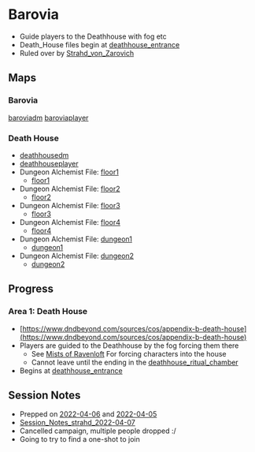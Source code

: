 # Barovia
- Guide players to the Deathhouse with fog etc
- Death_House files begin at [deathhouse_entrance](Death_House/floor1/deathhouse_entrance.md)
- Ruled over by [Strahd_von_Zarovich](../NPCs/Strahd_von_Zarovich.md)

## Maps
### Barovia
[baroviadm](baroviadm.jpg)
[baroviaplayer](baroviaplayer.jpg)
### Death House
- [deathhousedm](Death_House/deathhousedm.jpg)
- [deathhouseplayer](Death_House/deathhouseplayer.jpg)
- Dungeon Alchemist File: [floor1](Death_House/floor1/floor1.dam)
	- [floor1](Death_House/floor1/floor1.json)
- Dungeon Alchemist File: [floor2](Death_House/floor2/floor2.dam)
	- [floor2](Death_House/floor2/floor2.json)
- Dungeon Alchemist File: [floor3](Death_House/floor3/floor3.dam)
	- [floor3](Death_House/floor3/floor3.json)
- Dungeon Alchemist File: [floor4](Death_House/floor4/floor4.dam)
	- [floor4](Death_House/floor4/floor4.json)
- Dungeon Alchemist File: [dungeon1](Death_House/dungeon/dungeon1.dam)
	- [dungeon1](Death_House/dungeon/dungeon1.json)
- Dungeon Alchemist File: [dungeon2](Death_House/dungeon/dungeon2.jpg)
	- [dungeon2](Death_House/dungeon/dungeon2.json)
## Progress
### Area 1: Death House
- [https://www.dndbeyond.com/sources/cos/appendix-b-death-house](https://www.dndbeyond.com/sources/cos/appendix-b-death-house)
- Players are guided to the Deathhouse by the fog forcing them there
	- See [Mists of Ravenloft](https://www.dndbeyond.com/sources/cos/the-lands-of-barovia#MistsofRavenloft) For forcing characters into the house
	- Cannot leave until the ending in the [deathhouse_ritual_chamber](Death_House/dungeon/deathhouse_ritual_chamber.md)
- Begins at [deathhouse_entrance](Death_House/floor1/deathhouse_entrance.md)

## Session Notes
- Prepped on [2022-04-06](../../../Daily_Notes/2022-04-06.md) and [2022-04-05](../../../Daily_Notes/2022-04-05.md)
- [Session_Notes_strahd_2022-04-07](../Session_Notes/Session_Notes_strahd_2022-04-07.md)
- Cancelled campaign, multiple people dropped :/
- Going to try to find a one-shot to join